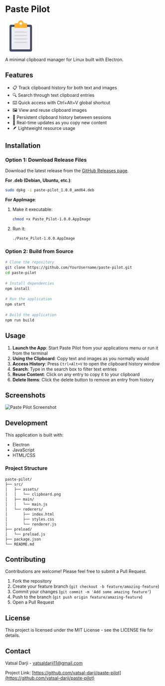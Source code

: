 # Paste Pilot

<img src="src/assets/clipboard.png" alt="Paste Pilot Logo" width="100"/>

A minimal clipboard manager for Linux built with Electron.

## Features

- 📋 Track clipboard history for both text and images
- 🔍 Search through text clipboard entries
- ⌨️ Quick access with Ctrl+Alt+V global shortcut
- 🖼️ View and reuse clipboard images
- 💾 Persistent clipboard history between sessions
- 🔄 Real-time updates as you copy new content
- 🪶 Lightweight resource usage

## Installation

### Option 1: Download Release Files

Download the latest release from the [GitHub Releases page](https://github.com/vatsal-darji/paste-pilot/releases).

**For .deb (Debian, Ubuntu, etc.)**:
```bash
sudo dpkg -i paste-pilot_1.0.0_amd64.deb
```

**For AppImage**:
1. Make it executable:
   ```bash
   chmod +x Paste_Pilot-1.0.0.AppImage
   ```
2. Run it:
   ```bash
   ./Paste_Pilot-1.0.0.AppImage
   ```

### Option 2: Build from Source

```bash
# Clone the repository
git clone https://github.com/YourUsername/paste-pilot.git
cd paste-pilot

# Install dependencies
npm install

# Run the application
npm start

# Build the application
npm run build
```

## Usage

1. **Launch the App**: Start Paste Pilot from your applications menu or run it from the terminal
2. **Using the Clipboard**: Copy text and images as you normally would
3. **Access History**: Press `Ctrl+Alt+V` to open the clipboard history window
4. **Search**: Type in the search box to filter text entries
5. **Reuse Content**: Click on any entry to copy it to your clipboard
6. **Delete Items**: Click the delete button to remove an entry from history

## Screenshots

![Paste Pilot Screenshot](paste-pilot/paste-pilot.png)

## Development

This application is built with:
- Electron
- JavaScript
- HTML/CSS

### Project Structure

```
paste-pilot/
├── src/
│   ├── assets/
│   │   └── clipboard.png
│   ├── main/
│   │   └── main.js
│   └── rederers/
│       ├── index.html
│       ├── styles.css
│       └── renderer.js
├── preload/
│   └── preload.js
├── package.json
└── README.md
```

## Contributing

Contributions are welcome! Please feel free to submit a Pull Request.

1. Fork the repository
2. Create your feature branch (`git checkout -b feature/amazing-feature`)
3. Commit your changes (`git commit -m 'Add some amazing feature'`)
4. Push to the branch (`git push origin feature/amazing-feature`)
5. Open a Pull Request

## License

This project is licensed under the MIT License - see the LICENSE file for details.

## Contact

Vatsal Darji - vatsaldarji11@gmail.com

Project Link: [https://github.com/vatsal-darji/paste-pilot](https://github.com/vatsal-darji/paste-pilot)
